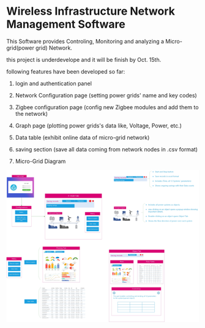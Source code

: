 # Wireless Infrastructure Network Management Software
 This Software provides Controling, Monitoring and analyzing a Micro-grid(power grid) Network.

 this project is underdevelope and it will be finish by Oct. 15th.
 
 following features have been developed so far:
 
 1. login and authentication panel
 
 2. Network Configuration page (setting power grids' name and key codes)
 
 3. Zigbee configuration page (config new Zigbee modules and add them to the network)
 
 4. Graph page (plotting power grids's data like, Voltage, Power, etc.)
 
 5. Data table (exhibit online data of micro-grid network)
 
 6. saving section (save all data coming from network nodes in .csv format)
 
 7. Micro-Grid Diagram

![Software Architecture](/Documentation/Software%20Architecture.jpg)
